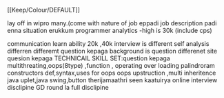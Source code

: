 [[Keep/Colour/DEFAULT]] 

lay off in wipro many.(come with
nature of job eppadi job description padi enna situation erukkum
programmer analytics -high is 30k (include cps)


communication
learn ability
20k ,40k interview is different
self analysis
differren differemt question kepaga
background is question
differenet site quesion kepaga
TECHNICAIL SKILL SET:question kepaga
multithreating,oops(8type) ,function , operating over loading 
palindroram
constructors def,syntax,uses for oops
oops upstruction ,multi inheritence 
java uplet,java swing,button 
therijamaathri seen kaatuirya
online interview disclipine 
GD round  la full disclipine

